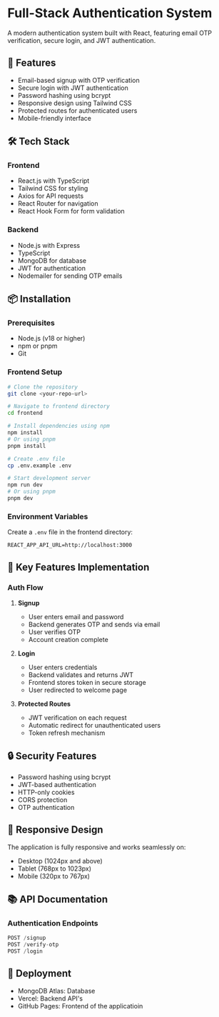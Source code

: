 # Full-Stack Authentication System

A modern authentication system built with React, featuring email OTP verification, secure login, and JWT authentication.

## 🚀 Features

- Email-based signup with OTP verification
- Secure login with JWT authentication
- Password hashing using bcrypt
- Responsive design using Tailwind CSS
- Protected routes for authenticated users
- Mobile-friendly interface

## 🛠️ Tech Stack

### Frontend
- React.js with TypeScript
- Tailwind CSS for styling
- Axios for API requests
- React Router for navigation
- React Hook Form for form validation

### Backend
- Node.js with Express
- TypeScript
- MongoDB for database
- JWT for authentication
- Nodemailer for sending OTP emails

## 📦 Installation

### Prerequisites
- Node.js (v18 or higher)
- npm or pnpm
- Git

### Frontend Setup

```bash
# Clone the repository
git clone <your-repo-url>

# Navigate to frontend directory
cd frontend

# Install dependencies using npm
npm install
# Or using pnpm
pnpm install

# Create .env file
cp .env.example .env

# Start development server
npm run dev
# Or using pnpm
pnpm dev
```

### Environment Variables

Create a `.env` file in the frontend directory:

```env
REACT_APP_API_URL=http://localhost:3000
```

## 🔑 Key Features Implementation

### Auth Flow

1. **Signup**
   - User enters email and password
   - Backend generates OTP and sends via email
   - User verifies OTP
   - Account creation complete

2. **Login**
   - User enters credentials
   - Backend validates and returns JWT
   - Frontend stores token in secure storage
   - User redirected to welcome page

3. **Protected Routes**
   - JWT verification on each request
   - Automatic redirect for unauthenticated users
   - Token refresh mechanism

## 🔒 Security Features

- Password hashing using bcrypt
- JWT-based authentication
- HTTP-only cookies
- CORS protection
- OTP authentication

## 📱 Responsive Design

The application is fully responsive and works seamlessly on:
- Desktop (1024px and above)
- Tablet (768px to 1023px)
- Mobile (320px to 767px)


## 📚 API Documentation

### Authentication Endpoints

```typescript
POST /signup
POST /verify-otp
POST /login
```

## 🚀 Deployment

- MongoDB Atlas: Database
- Vercel: Backend API's
- GitHub Pages: Frontend of the applicatioin

